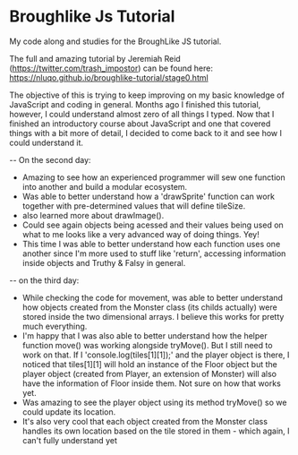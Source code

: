 # Broughlike Js Tutorial

My code along and studies for the BroughLike JS tutorial.

The full and amazing tutorial by Jeremiah Reid (https://twitter.com/trash_impostor) can be found here: https://nluqo.github.io/broughlike-tutorial/stage0.html

The objective of this is trying to keep improving on my basic knowledge of JavaScript and coding in general. Months ago I finished this tutorial, however, I could understand almost zero of all things I typed. Now that I finished an introductory course about JavaScript and one that covered things with a bit more of detail, I decided to come back to it and see how I could understand it.

-- On the second day:
* Amazing to see how an experienced programmer will sew one function into another and build a modular ecosystem.
* Was able to better understand how a 'drawSprite' function can work together with pre-determined values that will define tileSize.
* also learned more about drawImage().
* Could see again objects being acessed and their values being used on what to me looks like a very advanced way of doing things. Yey!
* This time I was able to better understand how each function uses one another since I'm more used to stuff like 'return', accessing information inside objects and Truthy & Falsy in general.

-- on the third day:
* While checking the code for movement, was able to better understand how objects created from the Monster class (its childs actually) were stored inside the two dimensional arrays. I believe this works for pretty much everything.
* I'm happy that I was also able to better understand how the helper function move() was working alongside tryMove(). But I still need to work on that. If I 'console.log(tiles[1][1]);' and the player object is there, I noticed that tiles[1][1] will hold an instance of the Floor object but the player object (created from Player, an extension of Monster) will also have the information of Floor inside them. Not sure on how that works yet.
* Was amazing to see the player object using its method tryMove() so we could update its location.
* It's also very cool that each object created from the Monster class handles its own location based on the tile stored in them - which again, I can't fully understand yet
